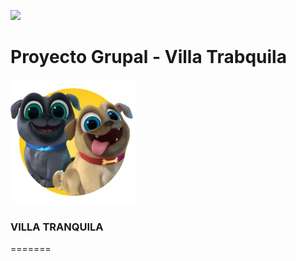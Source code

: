 <p align='left'>
    <img src='https://github.com/IgnaC02/VillaTranquila/blob/main/logo.png' </img>
</p>

# Proyecto Grupal - Villa Trabquila


<p align="left">
  <img height="200" src="./dog.png" />
</p>

### VILLA TRANQUILA
=======


